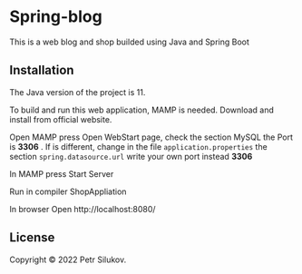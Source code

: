 # Spring-blog

This is a web blog and shop builded using Java and Spring Boot


## Installation

The Java version of the project is 11.

To build and run this web application, MAMP is needed. Download and install from official website.

Open MAMP press Open WebStart page, check the section MySQL the Port is **3306** .
If is different,  change in the file  `application.properties` the section 
`spring.datasource.url` write your own port instead  **3306**

In MAMP press Start Server 

Run in compiler ShopAppliation 

In browser Open http://localhost:8080/




## License

Copyright © 2022 Petr Silukov.
